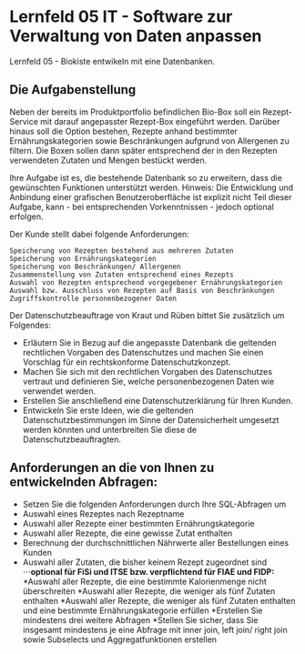 # Lernfeld 05 IT - Software zur Verwaltung von Daten anpassen

Lernfeld 05 - Biokiste entwikeln mit eine Datenbanken. 

## Die Aufgabenstellung

Neben der bereits im Produktportfolio befindlichen Bio-Box soll ein Rezept-Service mit darauf angepasster Rezept-Box eingeführt werden. Darüber hinaus soll die Option bestehen, Rezepte anhand bestimmter Ernährungskategorien sowie Beschränkungen aufgrund von Allergenen zu filtern. Die Boxen sollen dann später entsprechend der in den Rezepten verwendeten Zutaten und Mengen bestückt werden.

Ihre Aufgabe ist es, die bestehende Datenbank so zu erweitern, dass die gewünschten Funktionen unterstützt werden. Hinweis: Die Entwicklung und Anbindung einer grafischen Benutzeroberfläche ist explizit nicht Teil dieser Aufgabe, kann - bei entsprechenden Vorkenntnissen - jedoch optional erfolgen. 

Der Kunde stellt dabei folgende Anforderungen:

    Speicherung von Rezepten bestehend aus mehreren Zutaten
    Speicherung von Ernährungskategorien
    Speicherung von Beschränkungen/ Allergenen
    Zusammenstellung von Zutaten entsprechend eines Rezepts
    Auswahl von Rezepten entsprechend vorgegebener Ernährungskategorien
    Auswahl bzw. Ausschluss von Rezepten auf Basis von Beschränkungen
    Zugriffskontrolle personenbezogener Daten

Der Datenschutzbeauftrage von Kraut und Rüben bittet Sie zusätzlich um Folgendes:

+ Erläutern Sie in Bezug auf die angepasste Datenbank die geltenden rechtlichen Vorgaben des Datenschutzes und machen Sie einen Vorschlag für ein rechtskonforme Datenschutzkonzept.
+ Machen Sie sich mit den rechtlichen Vorgaben des Datenschutzes vertraut und definieren Sie, welche personenbezogenen Daten wie verwendet werden.
+ Erstellen Sie anschließend eine Datenschutzerklärung für Ihren Kunden.
+ Entwickeln Sie erste Ideen, wie die geltenden Datenschutzbestimmungen im Sinne der Datensicherheit umgesetzt werden könnten und unterbreiten Sie diese de
Datenschutzbeauftragten.

## Anforderungen an die von Ihnen zu entwickelnden Abfragen:

* Setzen Sie die folgenden Anforderungen durch Ihre SQL-Abfragen um
* Auswahl eines Rezeptes nach Rezeptname
* Auswahl aller Rezepte einer bestimmten Ernährungskategorie
* Auswahl aller Rezepte, die eine gewisse Zutat enthalten
* Berechnung der durchschnittlichen Nährwerte aller Bestellungen eines Kunden
* Auswahl aller Zutaten, die bisher keinem Rezept zugeordnet sind
⋅⋅⋅__optional für FiSi und ITSE bzw. verpflichtend für FIAE und FIDP:__
*Auswahl aller Rezepte, die eine bestimmte Kalorienmenge nicht überschreiten 
*Auswahl aller Rezepte, die weniger als fünf Zutaten enthalten
*Auswahl aller Rezepte, die weniger als fünf Zutaten enthalten und eine bestimmte Ernährungskategorie erfüllen
*Erstellen Sie mindestens drei weitere Abfragen
*Stellen Sie sicher, dass Sie insgesamt mindestens je eine Abfrage mit inner join, left join/ right join sowie Subselects und Aggregatfunktionen erstellen
